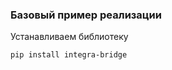 ### **Базовый пример реализации**
Устанавливаем библиотеку
````bash
pip install integra-bridge
````
